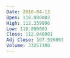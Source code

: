 ```yaml
---
Date: 2016-04-13
Open: 110.800003
High: 112.339996
Low: 110.800003
Close: 112.040001
Adj Close: 107.596893
Volume: 33257300
---
```

